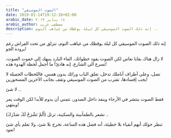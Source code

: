 ```yaml
---
title: "الصوت الموسيقي"
date: 2019-01-14T19:12:16+02:00
arabic_date: ١٤ يناير ٢٠١٩
arabic_author: مصطفى غريب
description: إنه ذلك الصوت الموسيقي كل ليلة يوقظك من غياهب النوم ..
---
```

إنه ذلك الصوت الموسيقي كل ليلة يوقظك من غياهب النوم،
تنزلق من تحت الفراش رغم برودة الجو!

لا زال هناك بقايا نعاس لكن الصوت يقود خطواتك،
الماء البارد ينبهك إلي خفوت الصوت،
تسرع الي الشارع، إنه هادئ! ما أجمل لحظة الهدوء هذه!

تصل، وعلي أطراف أناملك تدخل،
تغلق الباب ورائك بدون همس، فاللحظات الجميلة لا يجب إفسادها،
تقترب من الصوت الموسيقي وتقف بجانب الآخرين المسحورين!
                
لا شئ ..
                
فقط الصوت ينتشر في الأرجاء وينفذ داخل الصدور،
تتمني أن يدوم للأبد! لكن الوقت يمر وينتهي!
                
تشعر بالطمأنينة والسكينة، ترتل (أَلَمْ نَشْرَحْ لَكَ صَدْرَكَ) ..
            
تنظر حولك أنهم أنقياء بلا خطيئة، أنه فضل هذه الساعة،
تخرج بلا شئ، ولا تعلم بأي شئ تعود!

